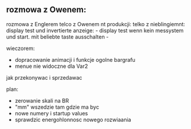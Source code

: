 rozmowa z Owenem:
- 
rozmowa z Englerem
telco z Owenem nt produkcji:
telko z nieblingiemnt: display test und invertierte anzeige:
	- display test wenn kein messystem und start. mit beliebte taste ausschalten
	- 
	
wieczorem:
- dopracowanie animacji i funkcje ogolne bargrafu
- menue nie widoczne dla Var2


jak przekonywac i sprzedawac



plan:
- zerowanie skali na BR
- "mm" wszedzie tam gdzie ma byc
- nowe numery i startup values
- sprawdzic energohlonnosc nowego rozwiaania